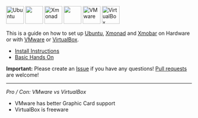 <img title='Ubuntu' src="http://i.imgur.com/5MHZwLQ.png" width="48"> 
<img src="http://i.imgur.com/VlUW1vQ.png" width="48">
<img title='Xmonad' src="http://i.imgur.com/6hvKTop.png" width="48">
<img src="http://i.imgur.com/C1Jj6yg.png" width="48">
<img title='VMware' src="http://i.imgur.com/IsgiIUP.png" width="48">
<img title='VirtualBox' src="http://i.imgur.com/y3MsSVq.png" width="48">

This is a guide on how to set up [Ubuntu](https://www.ubuntu.com/), [Xmonad](http://xmonad.org/) and [Xmobar](http://projects.haskell.org/xmobar/) on Hardware or with [VMware](http://www.vmware.com/) or [VirtualBox](https://www.virtualbox.org/).

* [Install Instructions](install.md)
* [Basic Hands On](handson.md)


**Important:** Please create an [Issue](../../issues) if you have any questions! [Pull requests](../../pulls) are welcome!

<hr>

*Pro / Con: VMware vs VirtualBox*
* VMware has better Graphic Card support
* VirtualBox is freeware 
